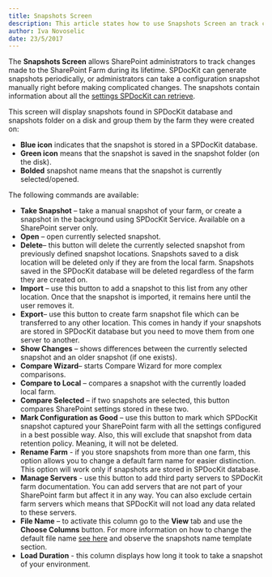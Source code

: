 ```yaml
---
title: Snapshots Screen
description: This article states how to use Snapshots Screen an track changes made to your SharePoint farm during its lifetime.
author: Iva Novoselic
date: 23/5/2017
---
```

The __Snapshots Screen__ allows SharePoint administrators to track changes made to the SharePoint Farm during its lifetime. SPDocKit can generate snapshots periodically, or administrators can take a configuration snapshot manually right before making complicated changes. The snapshots contain information about all the [settings SPDocKit can retrieve](#internalcreate-sharepoint-farm-snapshots/manual-snapshots).

This screen will display snapshots found in SPDocKit database and snapshots folder on a disk and group them by the farm they were created on:
* __Blue icon__ indicates that the snapshot is stored in a SPDocKit database. 
* __Green icon__ means that the snapshot is saved in the snapshot folder (on the disk).
* __Bolded__ snapshot name means that the snapshot is currently selected/opened. 

The following commands are available:

* __Take Snapshot__ – take a manual snapshot of your farm, or create a snapshot in the background using SPDocKit Service. Available on a SharePoint server only.
* __Open__ – open currently selected snapshot.
* __Delete__– this button will delete the currently selected snapshot from previously defined snapshot locations. Snapshots saved to a disk location will be deleted only if they are from the local farm. Snapshots saved in the SPDocKit database will be deleted regardless of the farm they are created on.
* __Import__ – use this button to add a snapshot to this list from any other location. Once that the snapshot is imported, it remains here until the user removes it.
* __Export__– use this button to create farm snapshot file which can be transferred to any other location. This comes in handy if your snapshots are stored in SPDocKit database but you need to move them from one server to another.
* __Show Changes__ – shows differences between the currently selected snapshot and an older snapshot (if one exists).
* __Compare Wizard__– starts Compare Wizard for more complex comparisons.
* __Compare to Local__ – compares a snapshot with the currently loaded local farm.
* __Compare Selected__  – if two snapshots are selected, this button compares SharePoint settings stored in these two.
* __Mark Configuration as Good__ – use this button to mark which SPDocKit snapshot captured your SharePoint farm with all the settings configured in a best possible way. Also, this will exclude that snapshot from data retention policy. Meaning, it will not be deleted.
* __Rename Farm__ - if you store snapshots from more than one farm, this option allows you to change a default farm name for easier distinction. This option will work only if snapshots are stored in SPDocKit database.
* __Manage Servers__ - use this button to add third party servers to SPDocKit farm documentation. You can add servers that are not part of your SharePoint farm but affect it in any way. You can also exclude certain farm servers which means that SPDocKit will not load any data related to these servers.
* __File Name__ – to activate this column go to the __View__ tab and use the __Choose Columns__ button. For more information on how to change the default file name [see here](#internal/configure-and-extend-spdockit/options-wizard#snapshot-options) and observe the snapshots name template section.
* __Load Duration__ - this column displays how long it took to take a snapshot of your environment.
